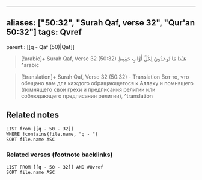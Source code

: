 
---
aliases: ["50:32", "Surah Qaf, verse 32", "Qur'an 50:32"]
tags: Qvref
---

parent:: [[q - Qaf (50)|Qaf]]

> [!arabic]+ Surah Qaf, Verse 32 (50:32)
> <span class="quran-arabic">هَـٰذَا مَا تُوعَدُونَ لِكُلِّ أَوَّابٍ حَفِيظٍ</span>
^arabic

> [!translation]+ Surah Qaf, Verse 32 (50:32) - Translation
> Вот то, что обещано вам для каждого обращающегося к Аллаху и помнящего (помнящего свои грехи и предписания религии или соблюдающего предписания религии),
^translation



## Related notes
```dataview
LIST from [[q - 50 - 32]]
WHERE !contains(file.name, "q - ")
SORT file.name ASC
```

### Related verses (footnote backlinks)
```dataview
LIST FROM [[q - 50 - 32]] AND #Qvref
SORT file.name ASC
```

